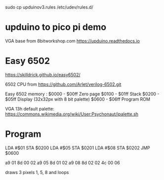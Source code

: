 sudo cp upduinov3.rules /etc/udev/rules.d/


upduino to pico pi demo
=======================

VGA base from 8bitworkshop.com
https://upduino.readthedocs.io


Easy 6502
=========
https://skilldrick.github.io/easy6502/

6502 CPU from https://github.com/Arlet/verilog-6502.git

Easy 6502 memory :
$0000 - $00ff  Zero page
$0100 - $01ff  Stack
$0200 - $05ff  Display (32x32px with 8 bit palette)
$0600 - $06ff  Program ROM

VGA 13h default palette:
https://commons.wikimedia.org/wiki/User:Psychonaut/ipalette.sh



Program
=======

LDA #$01
STA $0200
LDA #$05
STA $0201
LDA #$08
STA $0202
JMP $0600

a9 01 8d 00 02 a9 05 8d 01 02 a9 08 8d 02 02 4c 00 06

draws 3 pixels 1, 5, 8 and loops
